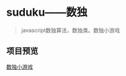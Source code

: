 # suduku——数独
>javascript数独算法，数独类。数独小游戏
## 项目预览
<a href="https://happy-func.github.io/sudukujs/" title="数独小游戏">数独小游戏</a>
